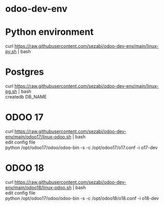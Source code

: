 ﻿# odoo-dev-env

# Python environment
curl https://raw.githubusercontent.com/sezabi/odoo-dev-env/main/linux-py.sh | bash  

# Postgres
curl https://raw.githubusercontent.com/sezabi/odoo-dev-env/main/linux-pg.sh | bash  
createdb DB_NAME

# ODOO 17
curl https://raw.githubusercontent.com/sezabi/odoo-dev-env/main/odoo17/linux-odoo.sh | bash  
edit config file  
python /opt/odoo17/odoo/odoo-bin -s -c /opt/odoo17/o17.conf -i o17-dev  

# ODOO 18
curl https://raw.githubusercontent.com/sezabi/odoo-dev-env/main/odoo18/linux-odoo.sh | bash  
edit config file  
python /opt/odoo17/odoo/odoo-bin -s -c /opt/odoo18/o18.conf -i o18-dev  


